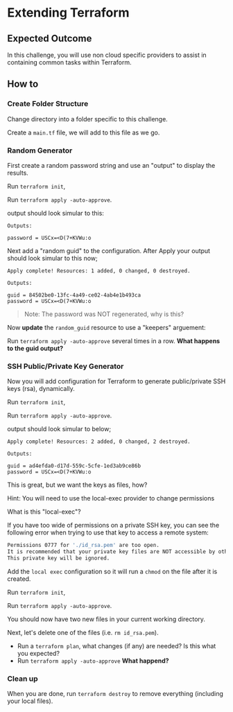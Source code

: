 # Extending Terraform

## Expected Outcome

In this challenge, you will use non cloud specific providers to assist in containing common tasks within Terraform.

## How to

### Create Folder Structure

Change directory into a folder specific to this challenge.

Create a  `main.tf` file, we will add to this file as we go.

### Random Generator

First create a random password string and use an "output" to display the results. 

Run `terraform init`,

Run `terraform apply -auto-approve`.


output should look simular to this:
```hcl
Outputs:

password = USCx=<D(7+KVWu:o
```

Next add a "random guid" to the configuration. After Apply your output should look simular to this now;

```hcl
Apply complete! Resources: 1 added, 0 changed, 0 destroyed.

Outputs:

guid = 84502be0-13fc-4a49-ce02-4ab4e1b493ca
password = USCx=<D(7+KVWu:o
```

> Note: The password was NOT regenerated, why is this?


Now **update** the `random_guid` resource to use a "keepers" arguement:

Run `terraform apply -auto-approve` several times in a row. **What happens to the guid output?**

### SSH Public/Private Key Generator

Now you will add configuration for Terraform to generate public/private SSH keys (rsa), dynamically.

Run `terraform init`,

Run `terraform apply -auto-approve`.

output should look simular to below;

```hcl
Apply complete! Resources: 2 added, 0 changed, 2 destroyed.

Outputs:

guid = ad4efda0-d17d-559c-5cfe-1ed3ab9ce86b
password = USCx=<D(7+KVWu:o
```

This is great, but we want the keys as files, how?

Hint: You will need to use the local-exec provider to change permissions 

What is this "local-exec"?

If you have too wide of permissions on a private SSH key, you can see the following error when trying to use that key to access a remote system:

```sh
Permissions 0777 for './id_rsa.pem' are too open.
It is recommended that your private key files are NOT accessible by others.
This private key will be ignored.
```

Add the `local exec` configuration so it will run a `chmod` on the file after it is created.

Run `terraform init`,

Run `terraform apply -auto-approve`.

You should now have two new files in your current working directory.

Next, let's delete one of the files (i.e. `rm id_rsa.pem`).

- Run a `terraform plan`, what changes (if any) are needed? Is this what you expected?
- Run `terraform apply -auto-approve` **What happend?**

### Clean up

When you are done, run `terraform destroy` to remove everything (including your local files).
